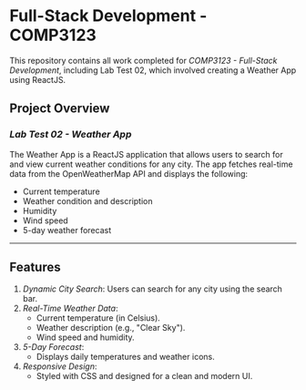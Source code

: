 # Full-Stack Development - COMP3123
This repository contains all work completed for *COMP3123 - Full-Stack Development*, including Lab Test 02, which involved creating a Weather App using ReactJS.

## Project Overview

### *Lab Test 02 - Weather App*
The Weather App is a ReactJS application that allows users to search for and view current weather conditions for any city. The app fetches real-time data from the OpenWeatherMap API and displays the following:
- Current temperature
- Weather condition and description
- Humidity
- Wind speed
- 5-day weather forecast

---

## Features
1. *Dynamic City Search*: Users can search for any city using the search bar. 
2. *Real-Time Weather Data*:
   - Current temperature (in Celsius).
   - Weather description (e.g., "Clear Sky").
   - Wind speed and humidity.
3. *5-Day Forecast*:
   - Displays daily temperatures and weather icons.
4. *Responsive Design*:
   - Styled with CSS and designed for a clean and modern UI.
